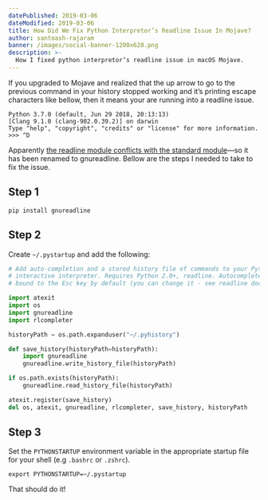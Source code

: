 ```yaml
---
datePublished: 2019-03-06
dateModified: 2019-03-06
title: How Did We Fix Python Interpretor’s Readline Issue In Mojave?
author: santoash-rajaram
banner: /images/social-banner-1200x628.png
description: >-
  How I fixed python interpretor’s readline issue in macOS Mojave.
---
```


If you upgraded to Mojave and realized that the up arrow to go to the previous
command in your history stopped working and it’s printing escape characters like
bellow, then it means your are running into a readline issue.

```
Python 3.7.0 (default, Jun 29 2018, 20:13:13)
[Clang 9.1.0 (clang-902.0.39.2)] on darwin
Type "help", "copyright", "credits" or "license" for more information.
>>> ^D
```

Apparently
[the readline module conflicts with the standard module](https://pypi.org/project/readline/)—so
it has been renamed to gnureadline. Bellow are the steps I needed to take to fix
the issue.

## Step 1

```shell
pip install gnureadline
```

## Step 2

Create `~/.pystartup` and add the following:

```python
# Add auto-completion and a stored history file of commands to your Python
# interactive interpreter. Requires Python 2.0+, readline. Autocomplete is
# bound to the Esc key by default (you can change it - see readline docs).

import atexit
import os
import gnureadline
import rlcompleter

historyPath = os.path.expanduser("~/.pyhistory")

def save_history(historyPath=historyPath):
    import gnureadline
    gnureadline.write_history_file(historyPath)

if os.path.exists(historyPath):
    gnureadline.read_history_file(historyPath)

atexit.register(save_history)
del os, atexit, gnureadline, rlcompleter, save_history, historyPath
```

## Step 3

Set the `PYTHONSTARTUP` environment variable in the appropriate startup file for your shell (e.g `.bashrc` or `.zshrc`).

```shell
export PYTHONSTARTUP=~/.pystartup
```

That should do it!
